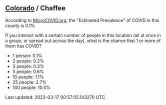 
## [Colorado](/united-states/colorado) / Chaffee

According to [MicroCOVID.org](http://microcovid.org),
the "Estimated Prevalence" of COVID in this county is 0.1%

If you interact with a certain number of people in this location
(all at once in a group, or spread out across the day), what is the chance that
1 or more of them has COVID?

- 1 person: 0.1%
- 2 people: 0.2%
- 3 people: 0.3%
- 5 people: 0.6%
- 10 people: 1.1%
- 25 people: 2.7%
- 100 people: 10.5%

Last updated: 2023-03-17 00:57:05.143270 UTC
